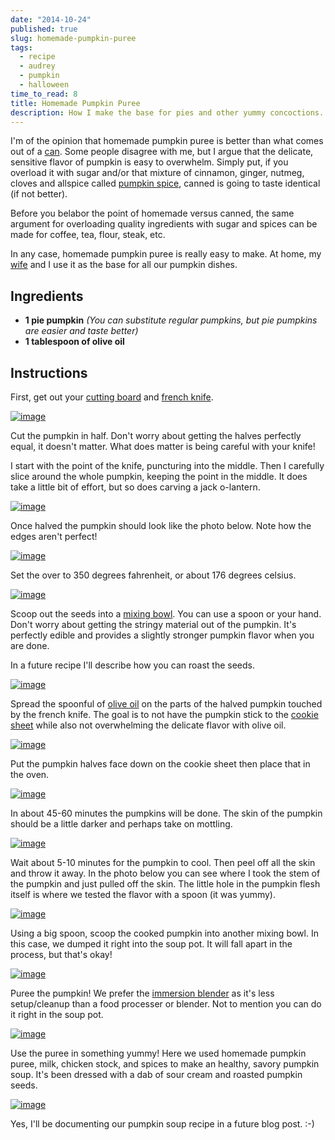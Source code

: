 ```yaml
---
date: "2014-10-24"
published: true
slug: homemade-pumpkin-puree
tags:
  - recipe
  - audrey
  - pumpkin
  - halloween
time_to_read: 8
title: Homemade Pumpkin Puree
description: How I make the base for pies and other yummy concoctions.
---
```


I'm of the opinion that homemade pumpkin puree is better than what
comes out of a
[can](https://www.amazon.com/Farmers-Market-Organic-Pumpkin-15-Ounce/dp/B0062A87HA/ref=sr_1_1?tag=mlinar-20).
Some people disagree with me, but I argue that the delicate, sensitive
flavor of pumpkin is easy to overwhelm. Simply put, if you overload it
with sugar and/or that mixture of cinnamon, ginger, nutmeg, cloves and
allspice called [pumpkin
spice](https://www.amazon.com/Culinary-Secrets-Pumpkin-Pie-Spice/dp/B00OGNFZA2/ref=sr_1_14?tag=mlinar-20),
canned is going to taste identical (if not better).

Before you belabor the point of homemade versus canned, the same
argument for overloading quality ingredients with sugar and spices can
be made for coffee, tea, flour, steak, etc.

In any case, homemade pumpkin puree is really easy to make. At home, my
[wife](https://audrey.feldroy.com) and I use it as the base for all our
pumpkin dishes.

## Ingredients

- **1 pie pumpkin** _(You can substitute regular pumpkins, but pie
  pumpkins are easier and taste better)_
- **1 tablespoon of olive oil**

## Instructions

First, get out your [cutting
board](https://www.amazon.com/Microban-Antimicrobial-Cutting-Board-Green/dp/B00BM9939C/ref=sr_1_1?tag=mlinar-20)
and [french
knife](https://www.amazon.com/Victorinox-Fibrox-8-Inch-Chefs-Knife/dp/B000638D32/ref=zg_bs_289857_1?tag=mlinar-20).

[![image](/public/images/homemade-pumpkin-puree/pumpkin-uncut.jpg)](/public/images/homemade-pumpkin-puree/pumpkin-uncut.jpg)

Cut the pumpkin in half. Don't worry about getting the halves perfectly
equal, it doesn't matter. What does matter is being careful with your
knife!

I start with the point of the knife, puncturing into the middle. Then I
carefully slice around the whole pumpkin, keeping the point in the
middle. It does take a little bit of effort, but so does carving a jack
o-lantern.

[![image](/public/images/homemade-pumpkin-puree/slicing-pumpkin.jpg)](/public/images/homemade-pumpkin-puree/slicing-pumpkin.jpg)

Once halved the pumpkin should look like the photo below. Note how the
edges aren't perfect!

[![image](/public/images/homemade-pumpkin-puree/halved-pumpkin.jpg)](/public/images/homemade-pumpkin-puree/halved-pumpkin.jpg)

Set the over to 350 degrees fahrenheit, or about 176 degrees celsius.

[![image](/public/images/homemade-pumpkin-puree/setting-oven.jpg)](/public/images/homemade-pumpkin-puree/setting-oven.jpg)

Scoop out the seeds into a [mixing
bowl](https://www.amazon.com/iSi-Basics-Flexible-Silicone-Mixing/dp/B000S17WNO/ref=sr_1_7?tag=mlinar-20).
You can use a spoon or your hand. Don't worry about getting the stringy
material out of the pumpkin. It's perfectly edible and provides a
slightly stronger pumpkin flavor when you are done.

In a future recipe I'll describe how you can roast the seeds.

[![image](/public/images/homemade-pumpkin-puree/scoop-out-pumpkin.jpg)](/public/images/homemade-pumpkin-puree/scoop-out-pumpkin.jpg)

Spread the spoonful of [olive
oil](https://www.amazon.com/California-Olive-Ranch-Extra-Virgin/dp/B004ULUVU4/ref=sr_1_1?tag=mlinar-20)
on the parts of the halved pumpkin touched by the french knife. The goal
is to not have the pumpkin stick to the [cookie
sheet](https://www.amazon.com/Nordic-Ware-Natural-Aluminum-Commercial/dp/B000G0KJG4/ref=sr_1_1?tag=mlinar-20)
while also not overwhelming the delicate flavor with olive oil.

[![image](/public/images/homemade-pumpkin-puree/oiling-pumpkins.jpg)](/public/images/homemade-pumpkin-puree/oiling-pumpkins.jpg)

Put the pumpkin halves face down on the cookie sheet then place that in
the oven.

[![image](/public/images/homemade-pumpkin-puree/oven.jpg)](/public/images/homemade-pumpkin-puree/oven.jpg)

In about 45-60 minutes the pumpkins will be done. The skin of the
pumpkin should be a little darker and perhaps take on mottling.

[![image](/public/images/homemade-pumpkin-puree/done-pumpkins.jpg)](/public/images/homemade-pumpkin-puree/done-pumpkins.jpg)

Wait about 5-10 minutes for the pumpkin to cool. Then peel off all the
skin and throw it away. In the photo below you can see where I took the
stem of the pumpkin and just pulled off the skin. The little hole in the
pumpkin flesh itself is where we tested the flavor with a spoon (it was
yummy).

[![image](/public/images/homemade-pumpkin-puree/peeling-pumpkin.jpg)](/public/images/homemade-pumpkin-puree/peeling-pumpkin.jpg)

Using a big spoon, scoop the cooked pumpkin into another mixing bowl. In
this case, we dumped it right into the soup pot. It will fall apart in
the process, but that's okay!

[![image](/public/images/homemade-pumpkin-puree/cooked-pumpkin.jpg)](/public/images/homemade-pumpkin-puree/cooked-pumpkin.jpg)

Puree the pumpkin! We prefer the [immersion
blender](https://www.amazon.com/Cuisinart-HB-155PC-Blender-Blending-Attachments/dp/B00DOK0R2O/ref=sr_1_3?tag=mlinar-20)
as it's less setup/cleanup than a food processer or blender. Not to
mention you can do it right in the soup pot.

[![image](/public/images/homemade-pumpkin-puree/pumpkin-puree.jpg)](/public/images/homemade-pumpkin-puree/pumpkin-puree.jpg)

Use the puree in something yummy! Here we used homemade pumpkin puree,
milk, chicken stock, and spices to make an healthy, savory pumpkin soup.
It's been dressed with a dab of sour cream and roasted pumpkin seeds.

[![image](/public/images/homemade-pumpkin-puree/pumpkin-soup.jpg)](/public/images/homemade-pumpkin-puree/pumpkin-soup.jpg)

Yes, I'll be documenting our pumpkin soup recipe in a future blog post.
:-)
